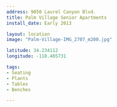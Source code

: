 ```yaml
---
address: 9050 Laurel Canyon Blvd. 
title: Palm Village Senior Apartments 
install_date: Early 2013

layout: location
image: "Palm-Village-IMG_2707_m200.jpg"

latitude: 34.234112
longitude: -118.405731

tags:	
- Seating
- Plants
- Tables
- Benches

---
```


